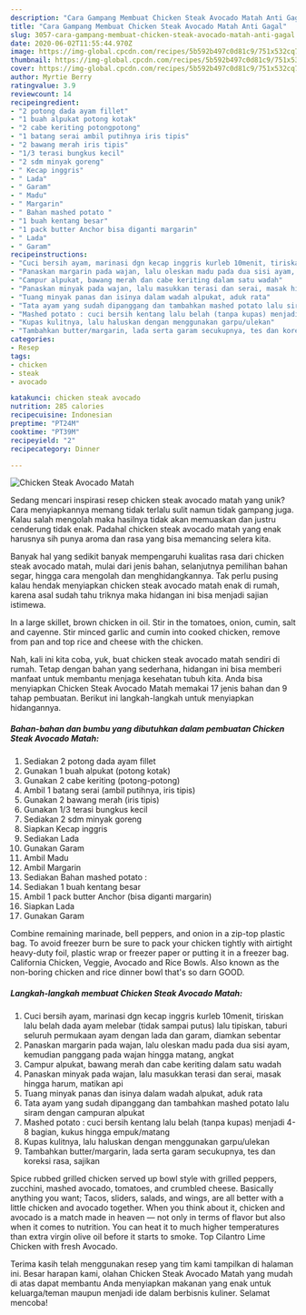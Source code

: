 ```yaml
---
description: "Cara Gampang Membuat Chicken Steak Avocado Matah Anti Gagal"
title: "Cara Gampang Membuat Chicken Steak Avocado Matah Anti Gagal"
slug: 3057-cara-gampang-membuat-chicken-steak-avocado-matah-anti-gagal
date: 2020-06-02T11:55:44.970Z
image: https://img-global.cpcdn.com/recipes/5b592b497c0d81c9/751x532cq70/chicken-steak-avocado-matah-foto-resep-utama.jpg
thumbnail: https://img-global.cpcdn.com/recipes/5b592b497c0d81c9/751x532cq70/chicken-steak-avocado-matah-foto-resep-utama.jpg
cover: https://img-global.cpcdn.com/recipes/5b592b497c0d81c9/751x532cq70/chicken-steak-avocado-matah-foto-resep-utama.jpg
author: Myrtie Berry
ratingvalue: 3.9
reviewcount: 14
recipeingredient:
- "2 potong dada ayam fillet"
- "1 buah alpukat potong kotak"
- "2 cabe keriting potongpotong"
- "1 batang serai ambil putihnya iris tipis"
- "2 bawang merah iris tipis"
- "1/3 terasi bungkus kecil"
- "2 sdm minyak goreng"
- " Kecap inggris"
- " Lada"
- " Garam"
- " Madu"
- " Margarin"
- " Bahan mashed potato "
- "1 buah kentang besar"
- "1 pack butter Anchor bisa diganti margarin"
- " Lada"
- " Garam"
recipeinstructions:
- "Cuci bersih ayam, marinasi dgn kecap inggris kurleb 10menit, tiriskan lalu belah dada ayam melebar (tidak sampai putus) lalu tipiskan, taburi seluruh permukaan ayam dengan lada dan garam, diamkan sebentar"
- "Panaskan margarin pada wajan, lalu oleskan madu pada dua sisi ayam, kemudian panggang pada wajan hingga matang, angkat"
- "Campur alpukat, bawang merah dan cabe keriting dalam satu wadah"
- "Panaskan minyak pada wajan, lalu masukkan terasi dan serai, masak hingga harum, matikan api"
- "Tuang minyak panas dan isinya dalam wadah alpukat, aduk rata"
- "Tata ayam yang sudah dipanggang dan tambahkan mashed potato lalu siram dengan campuran alpukat"
- "Mashed potato : cuci bersih kentang lalu belah (tanpa kupas) menjadi 4-8 bagian, kukus hingga empuk/matang"
- "Kupas kulitnya, lalu haluskan dengan menggunakan garpu/ulekan"
- "Tambahkan butter/margarin, lada serta garam secukupnya, tes dan koreksi rasa, sajikan"
categories:
- Resep
tags:
- chicken
- steak
- avocado

katakunci: chicken steak avocado 
nutrition: 285 calories
recipecuisine: Indonesian
preptime: "PT24M"
cooktime: "PT39M"
recipeyield: "2"
recipecategory: Dinner

---
```



![Chicken Steak Avocado Matah](https://img-global.cpcdn.com/recipes/5b592b497c0d81c9/751x532cq70/chicken-steak-avocado-matah-foto-resep-utama.jpg)

Sedang mencari inspirasi resep chicken steak avocado matah yang unik? Cara menyiapkannya memang tidak terlalu sulit namun tidak gampang juga. Kalau salah mengolah maka hasilnya tidak akan memuaskan dan justru cenderung tidak enak. Padahal chicken steak avocado matah yang enak harusnya sih punya aroma dan rasa yang bisa memancing selera kita.

Banyak hal yang sedikit banyak mempengaruhi kualitas rasa dari chicken steak avocado matah, mulai dari jenis bahan, selanjutnya pemilihan bahan segar, hingga cara mengolah dan menghidangkannya. Tak perlu pusing kalau hendak menyiapkan chicken steak avocado matah enak di rumah, karena asal sudah tahu triknya maka hidangan ini bisa menjadi sajian istimewa.

In a large skillet, brown chicken in oil. Stir in the tomatoes, onion, cumin, salt and cayenne. Stir minced garlic and cumin into cooked chicken, remove from pan and top rice and cheese with the chicken.


Nah, kali ini kita coba, yuk, buat chicken steak avocado matah sendiri di rumah. Tetap dengan bahan yang sederhana, hidangan ini bisa memberi manfaat untuk membantu menjaga kesehatan tubuh kita. Anda bisa menyiapkan Chicken Steak Avocado Matah memakai 17 jenis bahan dan 9 tahap pembuatan. Berikut ini langkah-langkah untuk menyiapkan hidangannya.

<!--inarticleads1-->

##### Bahan-bahan dan bumbu yang dibutuhkan dalam pembuatan Chicken Steak Avocado Matah:

1. Sediakan 2 potong dada ayam fillet
1. Gunakan 1 buah alpukat (potong kotak)
1. Gunakan 2 cabe keriting (potong-potong)
1. Ambil 1 batang serai (ambil putihnya, iris tipis)
1. Gunakan 2 bawang merah (iris tipis)
1. Gunakan 1/3 terasi bungkus kecil
1. Sediakan 2 sdm minyak goreng
1. Siapkan  Kecap inggris
1. Sediakan  Lada
1. Gunakan  Garam
1. Ambil  Madu
1. Ambil  Margarin
1. Sediakan  Bahan mashed potato :
1. Sediakan 1 buah kentang besar
1. Ambil 1 pack butter Anchor (bisa diganti margarin)
1. Siapkan  Lada
1. Gunakan  Garam


Combine remaining marinade, bell peppers, and onion in a zip-top plastic bag. To avoid freezer burn be sure to pack your chicken tightly with airtight heavy-duty foil, plastic wrap or freezer paper or putting it in a freezer bag. California Chicken, Veggie, Avocado and Rice Bowls. Also known as the non-boring chicken and rice dinner bowl that&#39;s so darn GOOD. 

<!--inarticleads2-->

##### Langkah-langkah membuat Chicken Steak Avocado Matah:

1. Cuci bersih ayam, marinasi dgn kecap inggris kurleb 10menit, tiriskan lalu belah dada ayam melebar (tidak sampai putus) lalu tipiskan, taburi seluruh permukaan ayam dengan lada dan garam, diamkan sebentar
1. Panaskan margarin pada wajan, lalu oleskan madu pada dua sisi ayam, kemudian panggang pada wajan hingga matang, angkat
1. Campur alpukat, bawang merah dan cabe keriting dalam satu wadah
1. Panaskan minyak pada wajan, lalu masukkan terasi dan serai, masak hingga harum, matikan api
1. Tuang minyak panas dan isinya dalam wadah alpukat, aduk rata
1. Tata ayam yang sudah dipanggang dan tambahkan mashed potato lalu siram dengan campuran alpukat
1. Mashed potato : cuci bersih kentang lalu belah (tanpa kupas) menjadi 4-8 bagian, kukus hingga empuk/matang
1. Kupas kulitnya, lalu haluskan dengan menggunakan garpu/ulekan
1. Tambahkan butter/margarin, lada serta garam secukupnya, tes dan koreksi rasa, sajikan


Spice rubbed grilled chicken served up bowl style with grilled peppers, zucchini, mashed avocado, tomatoes, and crumbled cheese. Basically anything you want; Tacos, sliders, salads, and wings, are all better with a little chicken and avocado together. When you think about it, chicken and avocado is a match made in heaven — not only in terms of flavor but also when it comes to nutrition. You can heat it to much higher temperatures than extra virgin olive oil before it starts to smoke. Top Cilantro Lime Chicken with fresh Avocado. 

Terima kasih telah menggunakan resep yang tim kami tampilkan di halaman ini. Besar harapan kami, olahan Chicken Steak Avocado Matah yang mudah di atas dapat membantu Anda menyiapkan makanan yang enak untuk keluarga/teman maupun menjadi ide dalam berbisnis kuliner. Selamat mencoba!
